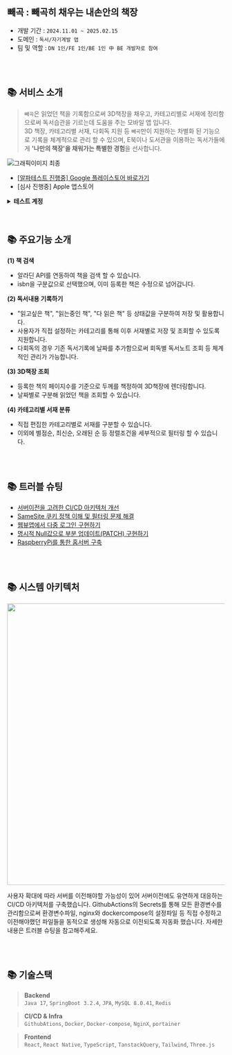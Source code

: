 ## 빼곡 : 빼곡히 채우는 내손안의 책장
* 개발 기간 : `2024.11.01 ~ 2025.02.15`
* 도메인 : `독서/자기계발 앱`
* 팀 및 역할 : `DN 1인/FE 1인/BE 1인 中 BE 개발자로 참여`

</br>
</br>

## 📚 서비스 소개

> `빼곡`은 읽었던 책을 기록함으로써 3D책장을 채우고, 카테고리별로 서재에 정리함으로써 독서습관을 기르는데 도움을 주는 모바일 앱 입니다. </br>
3D 책장, 카테고리별 서재, 다회독 지원 등 `빼곡`만이 지원하는 차별화 된 기능으로 기록을 체계적으로 관리 할 수 있으며,
E북이나 도서관을 이용하는 독서가들에게 **'나만의 책장'을 채워가는 특별한 경험**을 선사합니다.

![그래픽이미지 최종](https://github.com/user-attachments/assets/ff6d473b-857a-4130-a4cf-72ebc3550e45)

- [[알파테스트 진행중] Google 플레이스토어 바로가기](https://play.google.com/store/apps/details?id=bbaegok.app)
- [심사 진행중] Apple 앱스토어
<details>
  <summary><b>테스트 계정</b></summary>
  
앱 내 구글 로그인 클릭 후 아래 테스트 ID, PW으로 테스트할 수 있습니다.
  
   - **테스트 ID** : bbaegokTest@gmail.com
   - **테스트 PW** : Qorhr12345
</details>


</br>
</br>

## 📚 주요기능 소개

**(1) 책 검색**
- 알라딘 API를 연동하여 책을 검색 할 수 있습니다.
- isbn을 구분값으로 선택했으며, 이미 등록한 책은 수정으로 넘어갑니다.

**(2) 독서내용 기록하기**
- "읽고싶은 책", "읽는중인 책", "다 읽은 책" 등 상태값을 구분하여 저장 및 활용합니다.
- 사용자가 직접 설정하는 카테고리를 통해 이후 서재별로 저장 및 조회할 수 있도록 지원합니다.
- 다회독의 경우 기존 독서기록에 날짜를 추가함으로써 회독별 독서노트 조회 등 체계적인 관리가 가능합니다.

**(3) 3D책장 조회**
- 등록한 책의 페이지수를 기준으로 두께를 책정하여 3D책장에 렌더링합니다.
- 날짜별로 구분해 읽었던 책을 조회할 수 있습니다.

**(4) 카테고리별 서재 분류**
- 직접 편집한 카테고리별로 서재를 구분할 수 있습니다.
- 이외에 별점순, 최신순, 오래된 순 등 정렬조건을 세부적으로 필터링 할 수 있습니다.

</br>
</br>

## 📚 트러블 슈팅
- [서버이전을 고려한 CI/CD 아키텍처 개선](https://steam-egg.tistory.com/21)
- [SameSite 쿠키 정책 이해 및 필터링 문제 해결](https://steam-egg.tistory.com/27)
- [웹뷰앱에서 다중 로그인 구현하기](https://steam-egg.tistory.com/29)
- [명시적 Null값으로 부분 업데이트(PATCH) 구현하기](https://steam-egg.tistory.com/30)
- [RaspberryPi를 통한 홈서버 구축](https://steam-egg.tistory.com/20)

</br>
</br>

## 📚 시스템 아키텍처
<img src="https://github.com/user-attachments/assets/5f591bc2-de39-45ec-8d19-2664715d781c" width="650">

사용자 확대에 따라 서버를 이전해야할 가능성이 있어 서버이전에도 유연하게 대응하는 CI/CD 아키텍처를 구축했습니다.
GithubActions의 Secrets를 통해 모든 환경변수를 관리함으로써 환경변수파일, nginx와 dockercompose의 설정파일 등 직접 수정하고 이전해야했던 파일들을 동적으로 생성해 자동으로 이전되도록 자동화 했습니다.
자세한 내용은 트러블 슈팅을 참고해주세요.

</br>
</br>

## 📚 기술스택
> **Backend** </br>
`Java 17`,  `SpringBoot 3.2.4`,  `JPA`,  `MySQL 8.0.41`, `Redis`

> **CI/CD & Infra** </br>
`GithubAtions`, `Docker`, `Docker-compose`, `NginX`, `portainer`

> **Frontend** </br>
`React`, `React Native`, `TypeScript`, `TanstackQuery`, `Tailwind`, `Three.js`
